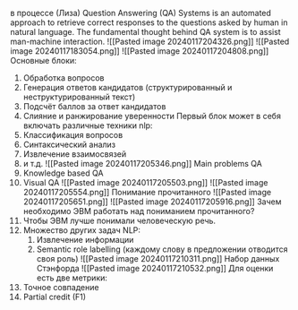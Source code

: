 в процессе (Лиза)
Question Answering (QA) Systems is an automated approach to retrieve correct responses to the questions asked by human in natural language. The fundamental thought behind QA system is to assist man-machine interaction.
![[Pasted image 20240117204326.png]]
![[Pasted image 20240117183054.png]]
![[Pasted image 20240117204808.png]]
Основные блоки:
1. Обработка вопросов
2. Генерация ответов кандидатов (структурированный и неструктурированный текст)
3. Подсчёт баллов за ответ кандидатов
4. Слияние и ранжирование уверенности
Первый блок может в себя включать различные техники nlp:
1. Классификация вопросов
2. Синтаксический анализ
3. Извлечение взаимосвязей
4. и т.д.
![[Pasted image 20240117205346.png]]
Main problems QA
1. Knowledge based QA
2. Visual QA
![[Pasted image 20240117205503.png]]
![[Pasted image 20240117205554.png]]
Понимание прочитанного
![[Pasted image 20240117205651.png]]
![[Pasted image 20240117205916.png]]
Зачем необходимо ЭВМ работать над пониманием прочитанного?
1. Чтобы ЭВМ лучше понимали человеческую речь.
2. Множество других задач NLP:
	1. Извлечение информации
	2. Semantic role labelling (каждому слову в предложении отводится своя роль)
	![[Pasted image 20240117210311.png]]
Набор данных Стэнфорда
![[Pasted image 20240117210532.png]]
Для оценки есть две метрики:
1. Точное совпадение
2. Partial credit (F1)